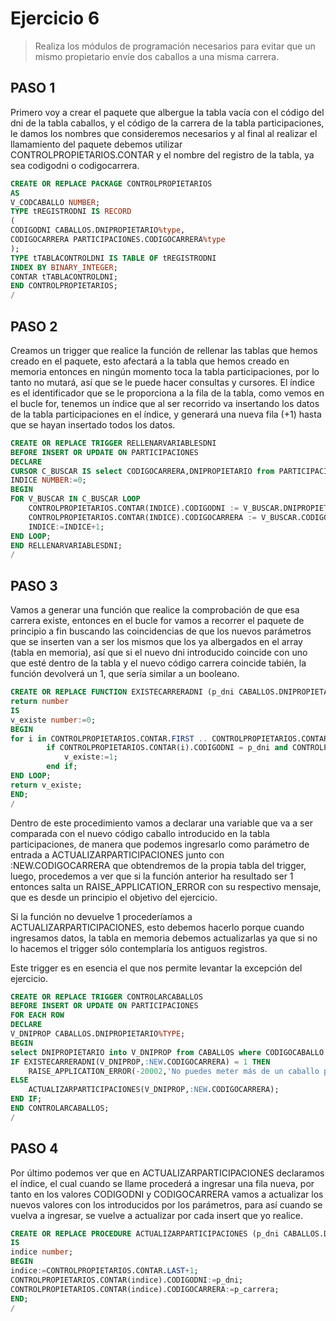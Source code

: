 # Ejercicio 6

> Realiza los módulos de programación necesarios para evitar que un mismo propietario envíe dos caballos a una misma carrera.


## PASO 1
Primero voy a crear el paquete que albergue la tabla vacía con el código del dni de la tabla caballos, y el código de la carrera de la tabla participaciones, le damos los nombres que consideremos necesarios y al final al realizar el llamamiento del paquete debemos utilizar CONTROLPROPIETARIOS.CONTAR y el nombre del registro de la tabla, ya sea codigodni o codigocarrera.


```sql
CREATE OR REPLACE PACKAGE CONTROLPROPIETARIOS
AS
V_CODCABALLO NUMBER;
TYPE tREGISTRODNI IS RECORD
(
CODIGODNI CABALLOS.DNIPROPIETARIO%type,
CODIGOCARRERA PARTICIPACIONES.CODIGOCARRERA%type
);
TYPE tTABLACONTROLDNI IS TABLE OF tREGISTRODNI
INDEX BY BINARY_INTEGER;
CONTAR tTABLACONTROLDNI;
END CONTROLPROPIETARIOS;
/
```
## PASO 2
Creamos un trigger que realice la función de rellenar las tablas que hemos creado en el paquete, esto afectará a la tabla que hemos creado en memoria entonces en ningún momento toca la tabla participaciones, por lo tanto no mutará, así que se le puede hacer consultas y cursores. El índice es el identificador que se le proporciona a la fila de la tabla, como vemos en el bucle for, tenemos un índice que al ser recorrido va insertando los datos de la tabla participaciones en el índice, y generará una nueva fila (+1) hasta que se hayan insertado todos los datos.

```sql
CREATE OR REPLACE TRIGGER RELLENARVARIABLESDNI
BEFORE INSERT OR UPDATE ON PARTICIPACIONES
DECLARE
CURSOR C_BUSCAR IS select CODIGOCARRERA,DNIPROPIETARIO from PARTICIPACIONES P,CABALLOS C WHERE C.CODIGOCABALLO=P.CODIGOCABALLO;
INDICE NUMBER:=0;
BEGIN
FOR V_BUSCAR IN C_BUSCAR LOOP
    CONTROLPROPIETARIOS.CONTAR(INDICE).CODIGODNI := V_BUSCAR.DNIPROPIETARIO;
    CONTROLPROPIETARIOS.CONTAR(INDICE).CODIGOCARRERA := V_BUSCAR.CODIGOCARRERA;
    INDICE:=INDICE+1;
END LOOP;
END RELLENARVARIABLESDNI;
/
```
## PASO 3

Vamos a generar una función que realice la comprobación de que esa carrera existe, entonces en el bucle for vamos a recorrer el paquete de principio a fin buscando las coincidencias de que los nuevos parámetros que se inserten van a ser los mismos que los ya albergados en el array (tabla en memoria), así que si el nuevo dni introducido coincide con uno que esté dentro de la tabla y el nuevo código carrera coincide tabién, la función devolverá un 1, que sería similar a un booleano.


```sql
CREATE OR REPLACE FUNCTION EXISTECARRERADNI (p_dni CABALLOS.DNIPROPIETARIO%type, p_carrera PARTICIPACIONES.CODIGOCARRERA%type)
return number
IS
v_existe number:=0;
BEGIN
for i in CONTROLPROPIETARIOS.CONTAR.FIRST .. CONTROLPROPIETARIOS.CONTAR.LAST LOOP
        if CONTROLPROPIETARIOS.CONTAR(i).CODIGODNI = p_dni and CONTROLPROPIETARIOS.CONTAR(i).CODIGOCARRERA = p_carrera THEN
            v_existe:=1;
        end if;
END LOOP;
return v_existe;
END;
/
```

Dentro de este procedimiento vamos a declarar una variable que va a ser comparada con el nuevo código caballo introducido en la tabla participaciones, de manera que podemos ingresarlo como parámetro de entrada a ACTUALIZARPARTICIPACIONES junto con :NEW.CODIGOCARRERA que obtendremos de la propia tabla del trigger, luego, procedemos a ver que si la función anterior ha resultado ser 1 entonces salta un RAISE_APPLICATION_ERROR con su respectivo mensaje, que es desde un principio el objetivo del ejercicio.

Si la función no devuelve 1 procederíamos a ACTUALIZARPARTICIPACIONES, esto debemos hacerlo porque cuando ingresamos datos, la tabla en memoria debemos actualizarlas ya que si no lo hacemos el trigger sólo contemplaría los antiguos registros.

Este trigger es en esencia el que nos permite levantar la excepción del ejercicio.

```sql
CREATE OR REPLACE TRIGGER CONTROLARCABALLOS
BEFORE INSERT OR UPDATE ON PARTICIPACIONES
FOR EACH ROW
DECLARE
V_DNIPROP CABALLOS.DNIPROPIETARIO%TYPE;
BEGIN
select DNIPROPIETARIO into V_DNIPROP from CABALLOS where CODIGOCABALLO = :new.CODIGOCABALLO;
IF EXISTECARRERADNI(V_DNIPROP,:NEW.CODIGOCARRERA) = 1 THEN
    RAISE_APPLICATION_ERROR(-20002,'No puedes meter más de un caballo por propietario');
ELSE
    ACTUALIZARPARTICIPACIONES(V_DNIPROP,:NEW.CODIGOCARRERA);
END IF;
END CONTROLARCABALLOS;
/
```

## PASO 4

Por último podemos ver que en ACTUALIZARPARTICIPACIONES declaramos el índice, el cual cuando se llame procederá a ingresar una fila nueva, por tanto en los valores CODIGODNI y CODIGOCARRERA vamos a actualizar los nuevos valores con los introducidos por los parámetros, para así cuando se vuelva a ingresar, se vuelve a actualizar por cada insert que yo realice.

```sql
CREATE OR REPLACE PROCEDURE ACTUALIZARPARTICIPACIONES (p_dni CABALLOS.DNIPROPIETARIO%type, p_carrera PARTICIPACIONES.CODIGOCARRERA%type)
IS
indice number;
BEGIN
indice:=CONTROLPROPIETARIOS.CONTAR.LAST+1;
CONTROLPROPIETARIOS.CONTAR(indice).CODIGODNI:=p_dni;
CONTROLPROPIETARIOS.CONTAR(indice).CODIGOCARRERA:=p_carrera;
END;
/
```



